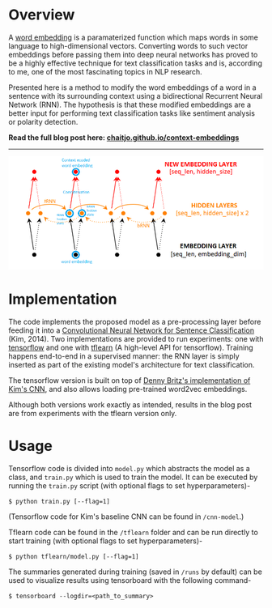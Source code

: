 # Overview
A [word embedding](http://colah.github.io/posts/2014-07-NLP-RNNs-Representations/) is a paramaterized function which maps words in some language to high-dimensional vectors. Converting words to such vector embeddings before passing them into deep neural networks has proved to be a highly effective technique for text classification tasks and is, according to me, one of the most fascinating topics in NLP research.

Presented here is a method to modify the word embeddings of a word in a sentence with its surrounding context using a bidirectional Recurrent Neural Network (RNN). The hypothesis is that these modified embeddings are a better input for performing text classification tasks like sentiment analysis or polarity detection. 

**Read the full blog post here: [chaitjo.github.io/context-embeddings](https://chaitjo.github.io/context-embeddings/)**

---

![Bidirectional RNN layer](res/bidirectional-rnn.png)

# Implementation
The code implements the proposed model as a pre-processing layer before feeding it into a [Convolutional Neural Network for Sentence Classification](https://arxiv.org/pdf/1408.5882v2.pdf) (Kim, 2014). Two implementations are provided to run experiments: one with [tensorflow](https://www.tensorflow.org/) and one with [tflearn](http://tflearn.org/) (A high-level API for tensorflow). Training happens end-to-end in a supervised manner: the RNN layer is simply inserted as part of the existing model's architecture for text classification.

The tensorflow version is built on top of [Denny Britz's implementation of Kim's CNN](https://github.com/dennybritz/cnn-text-classification-tf), and also allows loading pre-trained word2vec embeddings. 

Although both versions work exactly as intended, results in the blog post are from experiments with the tflearn version only.

# Usage
Tensorflow code is divided into `model.py` which abstracts the model as a class, and `train.py` which is used to train the model. It can be executed by running the `train.py` script (with optional flags to set hyperparameters)-
```
$ python train.py [--flag=1]
```
(Tensorflow code for Kim's baseline CNN can be found in `/cnn-model`.)

Tflearn code can be found in the `/tflearn` folder and can be run directly to start training (with optional flags to set hyperparameters)-
```
$ python tflearn/model.py [--flag=1]
```

The summaries generated during training (saved in `/runs` by default) can be used to visualize results using tensorboard with the following command-
```
$ tensorboard --logdir=<path_to_summary>
```
